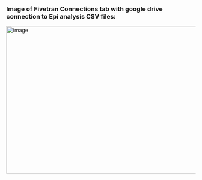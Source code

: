 ### Image of Fivetran Connections tab with google drive connection to Epi analysis CSV files:

<img width="827" height="394" alt="image" src="https://github.com/user-attachments/assets/8fcf24b7-bc23-4bf8-a998-b6f3932537ae" />
